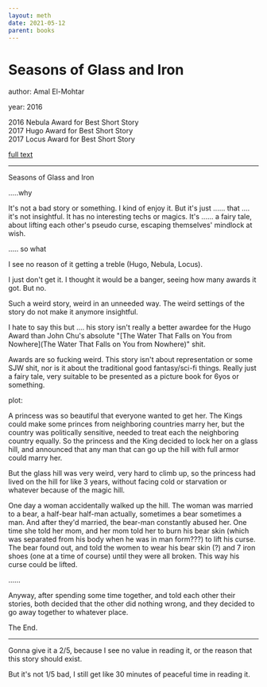 ```yaml
---
layout: meth
date: 2021-05-12
parent: books
---
```

# Seasons of Glass and Iron

author: Amal El-Mohtar

year: 2016

2016 Nebula Award for Best Short Story  
2017 Hugo Award for Best Short Story  
2017 Locus Award for Best Short Story  

[full text]([https://uncannymagazine.com/article/seasons-glass-iron/](https://uncannymagazine.com/article/seasons-glass-iron/))

---
Seasons of Glass and Iron

.....why

It's not a bad story or something. I kind of enjoy it. But it's just ...... that .... it's not insightful. It has no interesting techs or magics. It's ...... a fairy tale, about lifting each other's pseudo curse, escaping themselves' mindlock at wish.

..... so what

I see no reason of it getting a treble (Hugo, Nebula, Locus).

I just don't get it. I thought it would be a banger, seeing how many awards it got. But no.

Such a weird story, weird in an unneeded way. The weird settings of the story do not make it anymore insightful.

I hate to say this but .... his story isn't really a better awardee for the Hugo Award than John Chu's absolute "[The Water That Falls on You from Nowhere](The Water That Falls on You from Nowhere)" shit.

Awards are so fucking weird. This story isn't about representation or some SJW shit, nor is it about the traditional good fantasy/sci-fi things. Really just a fairy tale, very suitable to be presented as a picture book for 6yos or something.

plot:

A princess was so beautiful that everyone wanted to get her. The Kings could make some princes from neighboring countries marry her, but the country was politically sensitive, needed to treat each the neighboring country equally. So the princess and the King decided to lock her on a glass hill, and announced that any man that can go up the hill with full armor could marry her. 

But the glass hill was very weird, very hard to climb up, so the princess had lived on the hill for like 3 years, without facing cold or starvation or whatever because of the magic hill.

One day a woman accidentally walked up the hill. The woman was married to a bear, a half-bear half-man actually, sometimes a bear sometimes a man. And after they'd married, the bear-man constantly abused her. One time she told her mom, and her mom told her to burn his bear skin (which was separated from his body when he was in man form???) to lift his curse. The bear found out, and told the women to wear his bear skin (?) and 7 iron shoes (one at a time of course) until they were all broken. This way his curse could be lifted.

......

Anyway, after spending some time together, and told each other their stories, both decided that the other did nothing wrong, and they decided to go away together to whatever place.

The End.

---

Gonna give it a 2/5, because I see no value in reading it, or the reason that this story should exist. 

But it's not 1/5 bad, I still get like 30 minutes of peaceful time in reading it.